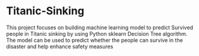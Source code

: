 # Titanic-Sinking
This project focuses on building machine learning model to predict Survived people in Titanic sinking by using Python sklearn Decision Tree algorithm. The model can be used to predict whether the people can survive in the disaster and help enhance safety measures
